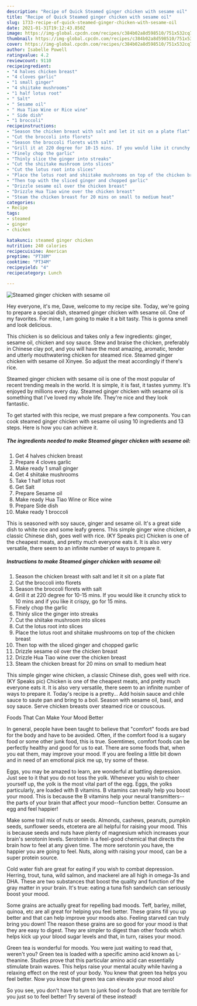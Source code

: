 ```yaml
---
description: "Recipe of Quick Steamed ginger chicken with sesame oil"
title: "Recipe of Quick Steamed ginger chicken with sesame oil"
slug: 1733-recipe-of-quick-steamed-ginger-chicken-with-sesame-oil
date: 2021-01-31T19:12:43.850Z
image: https://img-global.cpcdn.com/recipes/c384b02a8d598510/751x532cq70/steamed-ginger-chicken-with-sesame-oil-recipe-main-photo.jpg
thumbnail: https://img-global.cpcdn.com/recipes/c384b02a8d598510/751x532cq70/steamed-ginger-chicken-with-sesame-oil-recipe-main-photo.jpg
cover: https://img-global.cpcdn.com/recipes/c384b02a8d598510/751x532cq70/steamed-ginger-chicken-with-sesame-oil-recipe-main-photo.jpg
author: Isabelle Powell
ratingvalue: 4.2
reviewcount: 9110
recipeingredient:
- "4 halves chicken breast"
- "4 cloves garlic"
- "1 small ginger"
- "4 shiitake mushrooms"
- "1 half lotus root"
- " Salt"
- " Sesame oil"
- " Hua Tiao Wine or Rice wine"
- " Side dish"
- "1 broccoli"
recipeinstructions:
- "Season the chicken breast with salt and let it sit on a plate flat"
- "Cut the broccoli into florets"
- "Season the broccoli florets with salt"
- "Grill it at 220 degree for 10-15 mins. If you would like it crunchy stick to 10 mins and if you like it crispy, go for 15 mins."
- "Finely chop the garlic"
- "Thinly slice the ginger into streaks"
- "Cut the shiitake mushroom into slices"
- "Cut the lotus root into slices"
- "Place the lotus root and shiitake mushrooms on top of the chicken breast"
- "Then top with the sliced ginger and chopped garlic"
- "Drizzle sesame oil over the chicken breast"
- "Drizzle Hua Tiao wine over the chicken breast"
- "Steam the chicken breast for 20 mins on small to medium heat"
categories:
- Recipe
tags:
- steamed
- ginger
- chicken

katakunci: steamed ginger chicken 
nutrition: 240 calories
recipecuisine: American
preptime: "PT38M"
cooktime: "PT34M"
recipeyield: "4"
recipecategory: Lunch

---
```



![Steamed ginger chicken with sesame oil](https://img-global.cpcdn.com/recipes/c384b02a8d598510/751x532cq70/steamed-ginger-chicken-with-sesame-oil-recipe-main-photo.jpg)

Hey everyone, it's me, Dave, welcome to my recipe site. Today, we're going to prepare a special dish, steamed ginger chicken with sesame oil. One of my favorites. For mine, I am going to make it a bit tasty. This is gonna smell and look delicious.

This chicken is so delicious and takes only a few ingredients: ginger, sesame oil, chicken and soy sauce. Stew and braise the chicken, preferably in Chinese clay pot, and you will have the most amazing, aromatic, tender and utterly mouthwatering chicken for steamed rice. Steamed ginger chicken with sesame oil Xinyee. So adjust the meat accordingly if there&#39;s rice.

Steamed ginger chicken with sesame oil is one of the most popular of recent trending meals in the world. It is simple, it is fast, it tastes yummy. It's enjoyed by millions every day. Steamed ginger chicken with sesame oil is something that I've loved my whole life. They're nice and they look fantastic.


To get started with this recipe, we must prepare a few components. You can cook steamed ginger chicken with sesame oil using 10 ingredients and 13 steps. Here is how you can achieve it.

<!--inarticleads1-->

##### The ingredients needed to make Steamed ginger chicken with sesame oil:

1. Get 4 halves chicken breast
1. Prepare 4 cloves garlic
1. Make ready 1 small ginger
1. Get 4 shiitake mushrooms
1. Take 1 half lotus root
1. Get  Salt
1. Prepare  Sesame oil
1. Make ready  Hua Tiao Wine or Rice wine
1. Prepare  Side dish
1. Make ready 1 broccoli


This is seasoned with soy sauce, ginger and sesame oil. It&#39;s a great side dish to white rice and some leafy greens. This simple ginger wine chicken, a classic Chinese dish, goes well with rice. (KY Speaks pic) Chicken is one of the cheapest meats, and pretty much everyone eats it. It is also very versatile, there seem to an infinite number of ways to prepare it. 

<!--inarticleads2-->

##### Instructions to make Steamed ginger chicken with sesame oil:

1. Season the chicken breast with salt and let it sit on a plate flat
1. Cut the broccoli into florets
1. Season the broccoli florets with salt
1. Grill it at 220 degree for 10-15 mins. If you would like it crunchy stick to 10 mins and if you like it crispy, go for 15 mins.
1. Finely chop the garlic
1. Thinly slice the ginger into streaks
1. Cut the shiitake mushroom into slices
1. Cut the lotus root into slices
1. Place the lotus root and shiitake mushrooms on top of the chicken breast
1. Then top with the sliced ginger and chopped garlic
1. Drizzle sesame oil over the chicken breast
1. Drizzle Hua Tiao wine over the chicken breast
1. Steam the chicken breast for 20 mins on small to medium heat


This simple ginger wine chicken, a classic Chinese dish, goes well with rice. (KY Speaks pic) Chicken is one of the cheapest meats, and pretty much everyone eats it. It is also very versatile, there seem to an infinite number of ways to prepare it. Today&#39;s recipe is a pretty… Add hoisin sauce and chile sauce to saute pan and bring to a boil. Season with sesame oil, basil, and soy sauce. Serve chicken breasts over steamed rice or couscous. 

Foods That Can Make Your Mood Better


In general, people have been taught to believe that "comfort" foods are bad for the body and have to be avoided. Often, if the comfort food is a sugary food or some other junk food, this is true. Soemtimes, comfort foods can be perfectly healthy and good for us to eat. There are some foods that, when you eat them, may improve your mood. If you are feeling a little bit down and in need of an emotional pick me up, try some of these.

Eggs, you may be amazed to learn, are wonderful at battling depression. Just see to it that you do not toss the yolk. Whenever you wish to cheer yourself up, the yolk is the most vital part of the egg. Eggs, the yolks particularly, are loaded with B vitamins. B vitamins can really help you boost your mood. This is because the B vitamins help your neural transmitters--the parts of your brain that affect your mood--function better. Consume an egg and feel happier!

Make some trail mix of nuts or seeds. Almonds, cashews, peanuts, pumpkin seeds, sunflower seeds, etcetera are all helpful for raising your mood. This is because seeds and nuts have plenty of magnesium which increases your brain's serotonin levels. Serotonin is a feel-good chemical that directs the brain how to feel at any given time. The more serotonin you have, the happier you are going to feel. Nuts, along with raising your mood, can be a super protein source.

Cold water fish are great for eating if you wish to combat depression. Herring, trout, tuna, wild salmon, and mackerel are all high in omega-3s and DHA. These are two substances that boost the quality and function of the gray matter in your brain. It's true: eating a tuna fish sandwich can seriously boost your mood. 

Some grains are actually great for repelling bad moods. Teff, barley, millet, quinoa, etc are all great for helping you feel better. These grains fill you up better and that can help improve your moods also. Feeling starved can truly bring you down! The reason these grains are so good for your mood is that they are easy to digest. They are simpler to digest than other foods which helps kick up your blood sugar levels and that, in turn, raises your mood.

Green tea is wonderful for moods. You were just waiting to read that, weren't you? Green tea is loaded with a specific amino acid known as L-theanine. Studies prove that this particular amino acid can essentially stimulate brain waves. This helps raise your mental acuity while having a relaxing effect on the rest of your body. You knew that green tea helps you feel better. Now you know that green tea can elevate your mood also!

So you see, you don't have to turn to junk food or foods that are terrible for you just so to feel better! Try several of these instead!

